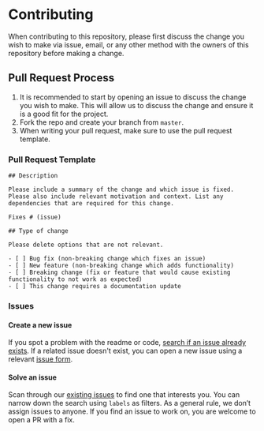 # Contributing

When contributing to this repository, please first discuss the change you wish to make via issue,
email, or any other method with the owners of this repository before making a change.

## Pull Request Process

1. It is recommended to start by opening an issue to discuss the change you wish to make. This will allow us to discuss the change and ensure it is a good fit for the project.
2. Fork the repo and create your branch from `master`.
3. When writing your pull request, make sure to use the pull request template.

### Pull Request Template

```
## Description

Please include a summary of the change and which issue is fixed. Please also include relevant motivation and context. List any dependencies that are required for this change.

Fixes # (issue)

## Type of change

Please delete options that are not relevant.

- [ ] Bug fix (non-breaking change which fixes an issue)
- [ ] New feature (non-breaking change which adds functionality)
- [ ] Breaking change (fix or feature that would cause existing functionality to not work as expected)
- [ ] This change requires a documentation update
```

### Issues

#### Create a new issue

If you spot a problem with the readme or code, [search if an issue already exists](https://github.com/BetterSEQTA/BetterSEQTA+/issues). If a related issue doesn't exist, you can open a new issue using a relevant [issue form](https://github.com/BetterSEQTA/BetterSEQTA+/issues/new).

#### Solve an issue

Scan through our [existing issues](https://github.com/BetterSEQTA/BetterSEQTA+/issues) to find one that interests you. You can narrow down the search using `labels` as filters. As a general rule, we don’t assign issues to anyone. If you find an issue to work on, you are welcome to open a PR with a fix.
